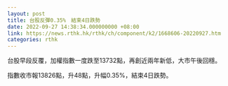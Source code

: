 ```yaml
---
layout: post
title: 台股反彈0.35%　結束4日跌勢
date: 2022-09-27 14:38:34.000000000 +08:00
link: https://news.rthk.hk/rthk/ch/component/k2/1668606-20220927.htm
categories: rthk
---
```


台股早段反覆，加權指數一度跌至13732點，再創近兩年新低，大市午後回穩。

指數收市報13826點，升48點，升幅0.35%，結束4日跌勢。
